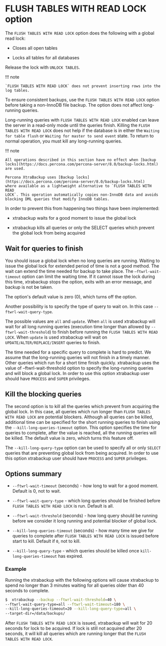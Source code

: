 <!---
 review for rewrite and update
 --->

# FLUSH TABLES WITH READ LOCK option

The `FLUSH TABLES WITH READ LOCK` option does the following with a global read lock:

* Closes all open tables

* Locks all tables for all databases

Release the lock with `UNLOCK TABLES`.

!!! note
   
    `FLUSH TABLES WITH READ LOCK` does not prevent inserting rows into the log tables.

To ensure consistent backups, use the `FLUSH TABLES WITH READ LOCK` option before taking a non-InnoDB file backup. The option does not affect long-running queries.

Long-running queries with `FLUSH TABLES WITH READ LOCK` enabled can leave the server in a read-only mode until the queries finish. Killing the `FLUSH TABLES WITH READ LOCK` does not help if the database is in either the `Waiting for table flush` or `Waiting for master to send event` state. To return to normal operation, you must kill any long-running queries.

!!! note
   
    All operations described in this section have no effect when [backup locks](https://docs.percona.com/percona-server/8.0/backup-locks.html) are used.

    Percona XtraBackup uses [Backup locks](https://docs.percona.com/percona-server/8.0/backup-locks.html)
    where available as a lightweight alternative to `FLUSH TABLES WITH READ
    LOCK`. This operation automatically copies non-InnoDB data and avoids blocking DML queries that modify InnoDB tables.

In order to prevent this from happening two things have been implemented:

 * xtrabackup waits for a good moment to issue the global lock

 * xtrabackup kills all queries or only the SELECT queries which prevent the
global lock from being acquired

## Wait for queries to finish

You should issue a global lock when no long queries are running. Waiting to issue the global lock for extended period of time is not a good method. The wait can extend the time needed for
backup to take place. The `–ftwrl-wait-timeout` option can limit the
waiting time. If it cannot issue the lock during this
time, xtrabackup stops the option, exits with an error message, and backup is
not be taken.

The option's default value is zero (0), which turns off the option.

Another possibility is to specify the type of query to wait on. In this case
`--ftwrl-wait-query-type`.

The possible values are `all` and
`update`. When `all` is used xtrabackup will wait for all long running
queries (execution time longer than allowed by `--ftwrl-wait-threshold`)
to finish before running the `FLUSH TABLES WITH READ LOCK`. When `update` is
used xtrabackup will wait on `UPDATE/ALTER/REPLACE/INSERT` queries to
finish.

The time needed for a specific query to complete is hard to predict. We assume that the long-running queries will not finish in a timely manner. Other queries which run for a short time finish quickly. xtrabackup uses the value of
–ftwrl-wait-threshold option to specify the long-running queries
and will block a global lock. In order to use this option
xtrabackup user should have `PROCESS` and `SUPER` privileges.

## Kill the blocking queries

The second option is to kill all the queries which prevent from acquiring the
global lock. In this case, all queries which run longer than `FLUSH TABLES WITH
READ LOCK` are potential blockers. Although all queries can be killed,
additional time can be specified for the short running queries to finish using
the `--kill-long-queries-timeout` option. This option
specifies the time for queries to complete, after the value is reached, all the
running queries will be killed. The default value is zero, which turns this
feature off.

The `--kill-long-query-type` option can be used to specify all or only
`SELECT` queries that are preventing global lock from being acquired. In order
to use this option xtrabackup user should have `PROCESS` and `SUPER`
privileges.

## Options summary

* `--ftwrl-wait-timeout` (seconds) - how long to wait for a
good moment. Default is 0, not to wait.


* `--ftwrl-wait-query-type` - which long queries
should be finished before `FLUSH TABLES WITH READ LOCK` is run. Default is
all.

* `--ftwrl-wait-threshold` (seconds) - how long query
should be running before we consider it long running and potential blocker of
global lock.

* `--kill-long-queries-timeout` (seconds) - how many time
we give for queries to complete after `FLUSH TABLES WITH READ LOCK` is
issued before start to kill. Default if `0`, not to kill.

* `--kill-long-query-type` - which queries should be killed once
`kill-long-queries-timeout` has expired.

### Example

Running the xtrabackup with the following options will cause xtrabackup
to spend no longer than 3 minutes waiting for all queries older than 40 seconds
to complete.

```{.bash data-prompt="$"}
$  xtrabackup --backup --ftwrl-wait-threshold=40 \
--ftwrl-wait-query-type=all --ftwrl-wait-timeout=180 \
--kill-long-queries-timeout=20 --kill-long-query-type=all \
--target-dir=/data/backups/
```

After `FLUSH TABLES WITH READ LOCK` is issued, xtrabackup will wait for 20
seconds for lock to be acquired. If lock is still not acquired after 20 seconds,
it will kill all queries which are running longer that the `FLUSH TABLES WITH
READ LOCK`.
